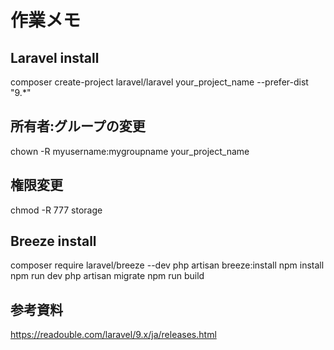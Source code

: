# 作業メモ

## Laravel install
composer create-project laravel/laravel your_project_name --prefer-dist "9.*"

## 所有者:グループの変更
chown -R myusername:mygroupname your_project_name

## 権限変更
chmod -R 777 storage

## Breeze install
composer require laravel/breeze --dev
php artisan breeze:install
npm install
npm run dev
php artisan migrate
npm run build

## 参考資料
https://readouble.com/laravel/9.x/ja/releases.html